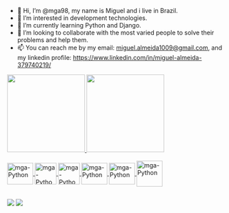 - 👋 Hi, I’m @mga98, my name is Miguel and i live in Brazil.
- 👀 I’m interested in development technologies.
- 🌱 I’m currently learning Python and Django.
- 💞️ I’m looking to collaborate with the most varied people to solve their problems and help them.
- 📫 You can reach me by my email: miguel.almeida1009@gmail.com, and my linkedin profile: https://www.linkedin.com/in/miguel-almeida-379740219/

<div>
  <a href="https://github.com/mga98">
  <img height="180em" src="https://github-readme-stats.vercel.app/api?username=mga98&show_icons=true&theme=tokyonight&include_all_commits=true&count_private=true"/>
  <img height="180em" src="https://github-readme-stats.vercel.app/api/top-langs/?username=mga98&theme=tokyonight">
</div>

<div style="display: inline_block"><br>
  <img align="center" alt="mga-Python" height="50" width="60" src="https://cdn.jsdelivr.net/gh/devicons/devicon/icons/python/python-original.svg" />
  <img align="center" alt="mga-Python" height="50" width="50" src="https://cdn.jsdelivr.net/gh/devicons/devicon/icons/html5/html5-original.svg" />
  <img align="center" alt="mga-Python" height="50" width="50" src="https://cdn.jsdelivr.net/gh/devicons/devicon/icons/css3/css3-original.svg" />
  <img align="center" alt="mga-Python" height="50" width="60" src="https://cdn.jsdelivr.net/gh/devicons/devicon/icons/qt/qt-original.svg" />
  <img align="center" alt="mga-Python" height="50" width="60" src="https://cdn.jsdelivr.net/gh/devicons/devicon/icons/mysql/mysql-original.svg" />  
  <img align="center" alt="mga-Python" height="60" width="60" src="https://cdn.jsdelivr.net/gh/devicons/devicon/icons/django/django-plain-wordmark.svg" />
</div>

##
  
<div>
  <a href="miguel.almeida1009@gmail.com" target="_blank"><img src="https://img.shields.io/badge/Gmail-D14836?style=for-the-badge&logo=gmail&logoColor=white" target="_blank"></a>
  <a href="https://www.linkedin.com/in/miguel-almeida-379740219/" target="_blank"><img src="https://img.shields.io/badge/LinkedIn-0077B5?style=for-the-badge&logo=linkedin&logoColor=white" target="_blank"></a>
</div>
